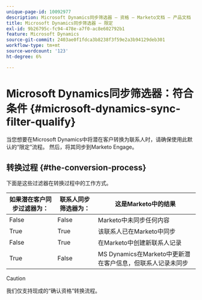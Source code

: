```yaml
---
unique-page-id: 10092977
description: Microsoft Dynamics同步筛选器 — 资格 — Marketo文档 — 产品文档
title: Microsoft Dynamics同步筛选器 — 限定
exl-id: 9b26795c-fc94-478e-a7f0-ac8e602792b1
feature: Microsoft Dynamics
source-git-commit: 2403ae0f1fdca3b8238f3f59e2a3b94129deb301
workflow-type: tm+mt
source-wordcount: '123'
ht-degree: 6%

---
```


# Microsoft Dynamics同步筛选器：符合条件 {#microsoft-dynamics-sync-filter-qualify}

当您想要在Microsoft Dynamics中将潜在客户转换为联系人时，请确保使用此默认的“限定”流程。 然后，将其同步到Marketo Engage。

## 转换过程 {#the-conversion-process}

下面是这些过滤器在转换过程中的工作方式。

| 如果潜在客户同步过滤器为： | 联系人同步筛选器为： | 这是Marketo中的结果 |
|---|---|---|
| False | False | Marketo中未同步任何内容 |
| True | True | 该联系人已在Marketo中同步 |
| False | True | 在Marketo中创建新联系人记录 |
| True | False | MS Dynamics在Marketo中更新潜在客户信息，但联系人记录未同步 |

>[!CAUTION]
>
>我们仅支持现成的“确认资格”转换流程。
